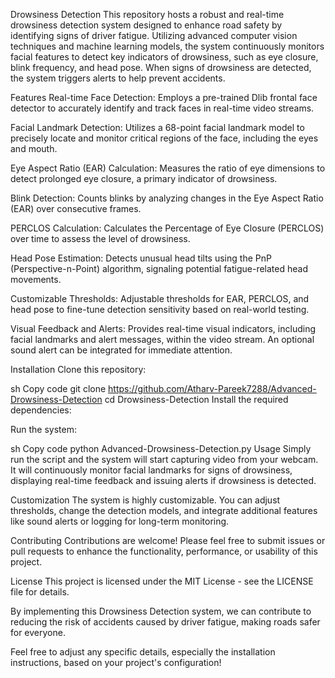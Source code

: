 Drowsiness Detection This repository hosts a robust and real-time drowsiness detection system designed to enhance road safety by identifying signs of driver fatigue. Utilizing advanced computer vision techniques and machine learning models, the system continuously monitors facial features to detect key indicators of drowsiness, such as eye closure, blink frequency, and head pose. When signs of drowsiness are detected, the system triggers alerts to help prevent accidents.

Features Real-time Face Detection: Employs a pre-trained Dlib frontal face detector to accurately identify and track faces in real-time video streams.

Facial Landmark Detection: Utilizes a 68-point facial landmark model to precisely locate and monitor critical regions of the face, including the eyes and mouth.

Eye Aspect Ratio (EAR) Calculation: Measures the ratio of eye dimensions to detect prolonged eye closure, a primary indicator of drowsiness.

Blink Detection: Counts blinks by analyzing changes in the Eye Aspect Ratio (EAR) over consecutive frames.

PERCLOS Calculation: Calculates the Percentage of Eye Closure (PERCLOS) over time to assess the level of drowsiness.

Head Pose Estimation: Detects unusual head tilts using the PnP (Perspective-n-Point) algorithm, signaling potential fatigue-related head movements.

Customizable Thresholds: Adjustable thresholds for EAR, PERCLOS, and head pose to fine-tune detection sensitivity based on real-world testing.

Visual Feedback and Alerts: Provides real-time visual indicators, including facial landmarks and alert messages, within the video stream. An optional sound alert can be integrated for immediate attention.

Installation Clone this repository:

sh Copy code git clone https://github.com/Atharv-Pareek7288/Advanced-Drowsiness-Detection cd Drowsiness-Detection Install the required dependencies:

Run the system:

sh Copy code python Advanced-Drowsiness-Detection.py Usage Simply run the script and the system will start capturing video from your webcam. It will continuously monitor facial landmarks for signs of drowsiness, displaying real-time feedback and issuing alerts if drowsiness is detected.

Customization The system is highly customizable. You can adjust thresholds, change the detection models, and integrate additional features like sound alerts or logging for long-term monitoring.

Contributing Contributions are welcome! Please feel free to submit issues or pull requests to enhance the functionality, performance, or usability of this project.

License This project is licensed under the MIT License - see the LICENSE file for details.

By implementing this Drowsiness Detection system, we can contribute to reducing the risk of accidents caused by driver fatigue, making roads safer for everyone.

Feel free to adjust any specific details, especially the installation instructions, based on your project's configuration!

